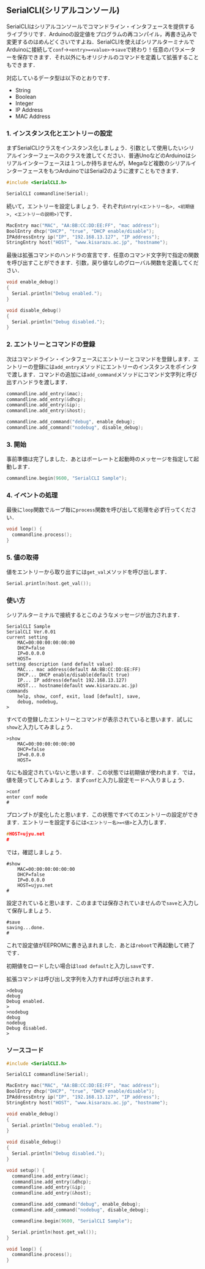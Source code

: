 ## SerialCLI(シリアルコンソール)

SerialCLIはシリアルコンソールでコマンドライン・インタフェースを提供するライブラリです．Arduinoの設定値をプログラムの再コンパイル，再書き込みで変更するのはめんどくさいですよね．SerialCLIを使えばシリアルターミナルでArduinoに接続して`conf`→`<entry>=<value>`→`save`で終わり！任意のパラメーターを保存できます．それ以外にもオリジナルのコマンドを定義して拡張することもできます．

対応しているデータ型は以下のとおりです．
* String
* Boolean
* Integer
* IP Address
* MAC Address

### 1. インスタンス化とエントリーの設定

まずSerialCLIクラスをインスタンス化しましょう．引数として使用したいシリアルインターフェースのクラスを渡してください．普通UnoなどのArduinoはシリアルインターフェースは１つしか持ちませんが，Megaなど複数のシリアルインターフェースをもつArduinoではSerial2のように渡すこともできます．
```C++
#include <SerialCLI.h>

SerialCLI commandline(Serial);
```

続いて，エントリーを設定しましょう．それぞれ`Entry(<エントリー名>, <初期値>, <エントリーの説明>)`です．
```C++
MacEntry mac("MAC", "AA:BB:CC:DD:EE:FF", "mac address");
BoolEntry dhcp("DHCP", "true", "DHCP enable/disable");
IPAddressEntry ip("IP", "192.168.13.127", "IP address");
StringEntry host("HOST", "www.kisarazu.ac.jp", "hostname");
```

最後は拡張コマンドのハンドラの宣言です．任意のコマンド文字列で指定の関数を呼び出すことができます．引数，戻り値なしのグローバル関数を定義してください．
```C++
void enable_debug()
{
  Serial.println("Debug enabled.");
}

void disable_debug()
{
  Serial.println("Debug disabled.");
}
```

### 2. エントリーとコマンドの登録

次はコマンドライン・インタフェースにエントリーとコマンドを登録します．エントリーの登録には`add_entry`メソッドにエントリーのインスタンスをポインタで渡します．コマンドの追加には`add_command`メソッドにコマンド文字列と呼び出すハンドラを渡します．
```C++
commandline.add_entry(&mac);
commandline.add_entry(&dhcp);
commandline.add_entry(&ip);
commandline.add_entry(&host);

commandline.add_command("debug", enable_debug);
commandline.add_command("nodebug", disable_debug);
```

### 3. 開始

事前準備は完了しました．あとはボーレートと起動時のメッセージを指定して起動します．
```C++
commandline.begin(9600, "SerialCLI Sample");
```

### 4. イベントの処理

最後に`loop`関数でループ毎に`process`関数を呼び出して処理を必ず行ってください．
```C++
void loop() {
  commandline.process();
}
```

### 5. 値の取得

値をエントリーから取り出すには`get_val`メソッドを呼び出します．
```C++
Serial.println(host.get_val());
```

### 使い方

シリアルターミナルで接続するとこのようなメッセージが出力されます．
```
SerialCLI Sample
SerialCLI Ver.0.01
current setting
    MAC=00:00:00:00:00:00
    DHCP=false
    IP=0.0.0.0
    HOST=
setting description (and default value)
    MAC... mac address(default AA:BB:CC:DD:EE:FF)
    DHCP... DHCP enable/disable(default true)
    IP... IP address(default 192.168.13.127)
    HOST... hostname(default www.kisarazu.ac.jp)
commands
    help, show, conf, exit, load [default], save,
    debug, nodebug,
>
```
すべての登録したエントリーとコマンドが表示されていると思います．試しに`show`と入力してみましょう．
```
>show
    MAC=00:00:00:00:00:00
    DHCP=false
    IP=0.0.0.0
    HOST=
```
なにも設定されていないと思います．この状態では初期値が使われます．では，値を競ってしてみましょう．まず`conf`と入力し設定モードへ入りましょう．
```
>conf
enter conf mode
#
```
プロンプトが変化したと思います．この状態ですべてのエントリーの設定ができます．エントリーを設定するには`<エントリー名>=<値>`と入力します．
```C++
#HOST=ujyu.net
#
```
では，確認しましょう．
```
#show
    MAC=00:00:00:00:00:00
    DHCP=false
    IP=0.0.0.0
    HOST=ujyu.net
#
```
設定されていると思います．このままでは保存されていませんので`save`と入力して保存しましょう．
```
#save
saving...done.
#
```
これで設定値がEEPROMに書き込まれました．あとは`reboot`で再起動して終了です．

初期値をロードしたい場合は`load default`と入力し`save`です．

拡張コマンドは呼び出し文字列を入力すれば呼び出されます．
```
>debug
debug
Debug enabled.
>
>nodebug
debug
nodebug
Debug disabled.
>
```

### ソースコード

```C++
#include <SerialCLI.h>

SerialCLI commandline(Serial);

MacEntry mac("MAC", "AA:BB:CC:DD:EE:FF", "mac address");
BoolEntry dhcp("DHCP", "true", "DHCP enable/disable");
IPAddressEntry ip("IP", "192.168.13.127", "IP address");
StringEntry host("HOST", "www.kisarazu.ac.jp", "hostname");

void enable_debug()
{
  Serial.println("Debug enabled.");
}

void disable_debug()
{
  Serial.println("Debug disabled.");
}

void setup() {
  commandline.add_entry(&mac);
  commandline.add_entry(&dhcp);
  commandline.add_entry(&ip);
  commandline.add_entry(&host);

  commandline.add_command("debug", enable_debug);
  commandline.add_command("nodebug", disable_debug);

  commandline.begin(9600, "SerialCLI Sample");

  Serial.println(host.get_val());
}

void loop() {
  commandline.process();
}
```
